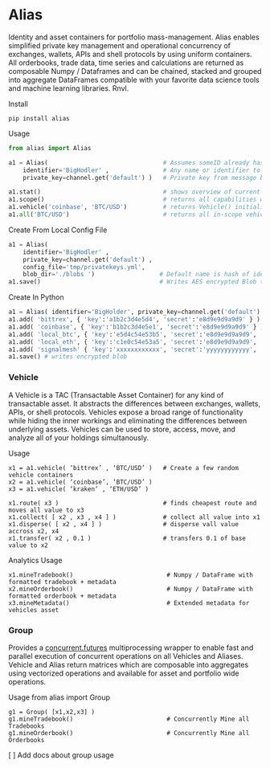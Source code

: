 # Alias
Identity and asset containers for portfolio mass-management. Alias enables simplified private key management and operational concurrency of exchanges, wallets, APIs and shell protocols by using uniform containers. All orderbooks, trade data, time series and calculations are returned as composable Numpy / Dataframes and can be chained, stacked and grouped into aggregate DataFrames compatible with your favorite data science tools and machine learning libraries. Rnvl.

Install
    
    pip install alias

Usage

```python
from alias import Alias

a1 = Alias(                                # Assumes someID already has added keys
    identifier='BigHodler' ,               # Any name or identifier to access your vault
    private_key=channel.get('default') )   # Private key from message bus

a1.stat()                                  # shows overview of current container state
a1.scope()                                 # returns all capabilities within scope of container
a1.vehicle('coinbase', 'BTC/USD')          # returns Vehicle() initialized with available credentials
a1.all('BTC/USD')                          # returns all in-scope vehicles with BTC/USD capability
```

Create From Local Config File
```python
a1 = Alias( 
    identifier='BigHodler' ,
    private_key=channel.get('default') ,
    config_file='tmp/privatekeys.yml',
    blob_dir='./blobs ')                  # Default name is hash of identifier
a1.save()                                 # Writes AES encrypted Blob to Disk
```

Create In Python 
```python
a1 = Alias( identifier='BigHolder', private_key=channel.get('default')  )
a1.add( 'bittrex', { 'key':'a1b2c3d4e5d4', 'secret':'e8d9e9d9a9d9' } )
a1.add( 'coinbase', { 'key':'b1b2c3d4e5e1', 'secret':'e8d9e9d9a9d9' } )  
a1.add( 'local_btc', { 'key':'e5d4c54e53b5', 'secret':'e8d9e9d9a9d9', 'type':'corebtc' } )      
a1.add( 'local_eth', { 'key':'c1e0c54e53a5', 'secret':'e8d9e9d9a9d9', 'type':'geth' } )          
a1.add( 'signalmesh' { 'key':'xxxxxxxxxxxx', 'secret':'yyyyyyyyyyyy', 'type':'signalmesh' } )
a1.save() # writes encrypted blob 
```
    
    
### Vehicle
A Vehicle is a TAC (Transactable Asset Container) for any kind of transactable asset. It abstracts the differences between exchanges, wallets, APIs, or shell protocols. Vehicles expose a broad range of functionality while hiding the inner workings and eliminating the differences between underlying assets. Vehicles can be used to store, access, move, and analyze all of your holdings simultanously. 

Usage
                                              
    x1 = a1.vehicle( ‘bittrex’ , ‘BTC/USD’ )   # Create a few random vehicle containers
    x2 = a1.vehicle( ‘coinbase’, ‘BTC/USD’ ) 
    x3 = a1.vehicle( ‘kraken’ , ‘ETH/USD’ )  
    
    x1.route( x3 )                             # finds cheapest route and moves all value to x3
    x1.collect( [ x2 , x3 , x4 ] )             # collect all value into x1
    x1.disperse( [ x2 , x4 ] )                 # disperse vall value accross x2, x4
    x1.transfer( x2 , 0.1 )                    # transfers 0.1 of base value to x2
    
    

Analytics Usage

    x1.mineTradebook()                          # Numpy / DataFrame with formatted tradebook + metadata
    x2.mineOrderbook()                          # Numpy / DataFrame with formatted orderbook + metadata
    x3.mineMetadata()                           # Extended metadata for vehicles asset


### Group
Provides a [concurrent.futures](https://docs.python.org/3/library/concurrent.futures.html) multiprocessing wrapper to enable fast and parallel execution of concurrent operations on all Vehicles and Aliases. Vehicle and Alias return matrices which are composable into aggregates using vectorized operations and available for asset and portfolio wide operations.

Usage
    from alias import Group

    g1 = Group( [x1,x2,x3] )
    g1.mineTradebook()                          # Concurrently Mine all Tradebooks 
    g1.mineOrderbook()                          # Concurrently Mine all Orderbooks
    

[ ] Add docs about group usage
